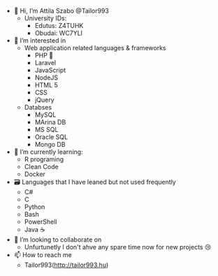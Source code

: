 - 👋 Hi, I’m Attila Szabo @Tailor993
   - University IDs:
      - Edutus: Z4TUHK
      - Obudai: WC7YLI
- 👀 I’m interested in 
   - Web application related languages & frameworks
     - PHP 🐘
     - Laravel
     - JavaScript
     - NodeJS
     - HTML 5
     - CSS
     - jQuery
   - Databses 
     - MySQL
     - MArina DB
     - MS SQL
     - Oracle SQL
     - Mongo DB
- 🌱 I’m currently learning:
   - R programing 
   - Clean Code
   - Docker
- 🗃️ Languages that I have leaned but not used frequently
   - C#
   - C
   - Python 
   - Bash
   - PowerShell
   - Java ☕
- 💞️ I’m looking to collaborate on 
   - Unfurtunetly I don't ahve any spare time now for new projects 😢
- 📫 How to reach me 
   - Tailor993(http://tailor993.hu)

<!---
Tailor993/Tailor993 is a ✨ special ✨ repository because its `README.md` (this file) appears on your GitHub profile.
You can click the Preview link to take a look at your changes.
--->
